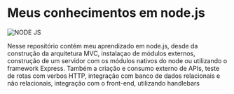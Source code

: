 # Meus conhecimentos em node.js
<img aling='center' alt= 'NODE JS' src='https://img.shields.io/badge/Node.js-43853D?style=for-the-badge&logo=node.js&logoColor=white'/>

Nesse repositório contém meu aprendizado em node.js, desde da construção da arquitetura MVC, instalaçao de módulos externos, construção de um servidor com os módulos nativos do node 
ou utilizando o framework Express. Também a criação e consumo externo de APIs, teste de rotas com verbos HTTP, integração com banco de dados relacionais 
e não relacionais, integração com o front-end, utilizando handlebars
